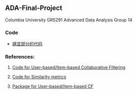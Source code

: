 ## ADA-Final-Project
Columbia University GR5291 Advanced Data Analysis Group 14

### Code

* [婧宜部分的代码](./doc/Jingyi.ipynb)


### References:

1. [Code for User-based/Item-based Collaborative Filtering](https://github.com/revantkumar/Collaborative-Filtering)

2. [Code for Similarity metrics](https://github.com/nkrishn9/Collaborative-Filtering-Recommendation-Engine)

3. [Package for User-based/Item-based CF](https://github.com/ChangUk/pyCollaborativeFiltering)
